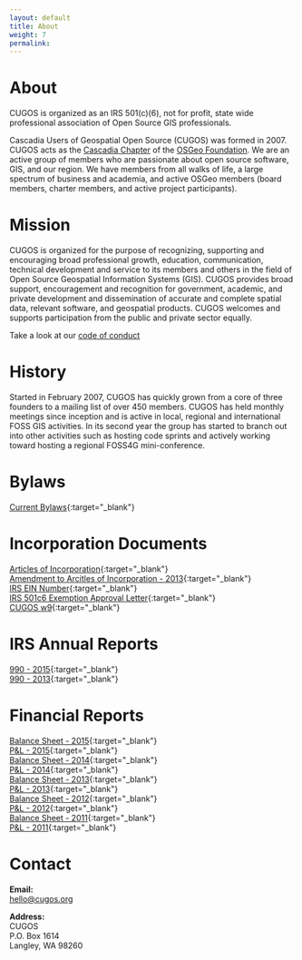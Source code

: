 ```yaml
---
layout: default
title: About
weight: 7
permalink: 
---
```


About
=====
CUGOS is organized as an IRS 501(c)(6), not for profit, state wide professional association of Open Source GIS professionals.

Cascadia Users of Geospatial Open Source (CUGOS) was formed in 2007. CUGOS acts as the [Cascadia Chapter](http://wiki.osgeo.org/wiki/Cascadia) of the [OSGeo Foundation](http://www.osgeo.org/).  We are an active group of members who are passionate about open source software, GIS, and our region. We have members from all walks of life, a large spectrum of business and academia, and active OSGeo members (board members, charter members, and active project participants). 

Mission
=======
CUGOS is organized for the purpose of recognizing, supporting and encouraging broad professional growth, education, communication, technical development and service to its members and others in the field of Open Source Geospatial Information Systems (GIS). CUGOS provides broad support, encouragement and recognition for government, academic, and private development and dissemination of accurate and complete spatial data, relevant software, and geospatial products. CUGOS welcomes and supports participation from the public and private sector equally.

Take a look at our [code of conduct](/code-of-conduct)

History
=======
Started in February 2007, CUGOS has quickly grown from a core of three founders to a mailing list of over 450 members. CUGOS has held monthly meetings since inception and is active in local, regional and international FOSS GIS activities. In its second year the group has started to branch out into other activities such as hosting code sprints and actively working toward hosting a regional FOSS4G mini-conference.

Bylaws
=======
[Current Bylaws](bylaw/cugos_bylaws_2016.pdf){:target="_blank"}

Incorporation Documents
=======
[Articles of Incorporation](inc/articles_of_incorporation.pdf){:target="_blank"}  
[Amendment to Arcitles of Incorporation - 2013](inc/cugos_amend_articles_of_inc_090313.pdf){:target="_blank"}  
[IRS EIN Number](inc/cugos-ein.pdf){:target="_blank"}  
[IRS 501c6 Exemption Approval Letter](inc/cugos_exemption_approval_letter.pdf){:target="_blank"}  
[CUGOS w9](inc/cugos_w9.pdf){:target="_blank"}  

IRS Annual Reports
=======
[990 - 2015](inc/990-N-2015-Rec.png){:target="_blank"}  
[990 - 2013](inc/990-N-2013-Rec.png){:target="_blank"}  

Financial Reports
=======
[Balance Sheet - 2015](bank/cugos_bs_2015.pdf){:target="_blank"}  
[P&L - 2015](bank/cugos_pl_2015.pdf){:target="_blank"}  
[Balance Sheet - 2014](bank/cugos_bs_2014.pdf){:target="_blank"}  
[P&L - 2014](bank/cugos_pl_2014.pdf){:target="_blank"}  
[Balance Sheet - 2013](bank/cugos_bs_2013.pdf){:target="_blank"}  
[P&L - 2013](bank/cugos_pl_2013.pdf){:target="_blank"}  
[Balance Sheet - 2012](bank/cugos_bs_2012.pdf){:target="_blank"}  
[P&L - 2012](bank/cugos_pl_2012.pdf){:target="_blank"}  
[Balance Sheet - 2011](bank/cugos_bs_2011.pdf){:target="_blank"}  
[P&L - 2011](bank/cugos_pl_2011.pdf){:target="_blank"}  

Contact
=======
**Email:**  
hello@cugos.org

**Address:**  
CUGOS  
P.O. Box 1614  
Langley, WA 98260